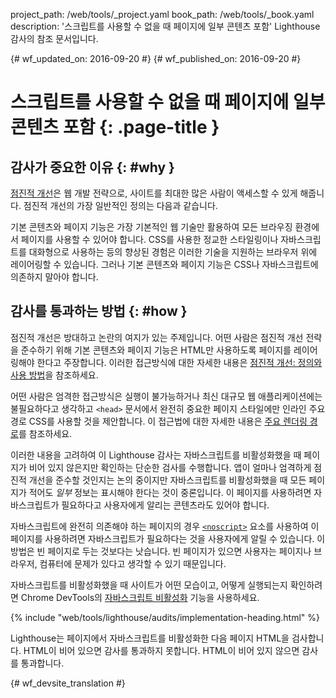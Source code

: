 project_path: /web/tools/_project.yaml
book_path: /web/tools/_book.yaml
description: '스크립트를 사용할 수 없을 때 페이지에 일부 콘텐츠 포함' Lighthouse 감사의 참조 문서입니다.

{# wf_updated_on: 2016-09-20 #}
{# wf_published_on: 2016-09-20 #}

# 스크립트를 사용할 수 없을 때 페이지에 일부 콘텐츠 포함 {: .page-title }

## 감사가 중요한 이유 {: #why }

[점진적 개선](https://en.wikipedia.org/wiki/Progressive_enhancement)은
웹 개발 전략으로, 사이트를 최대한 많은 사람이 액세스할 수 있게
해줍니다. 점진적 개선의 가장 일반적인 정의는
다음과 같습니다.

기본 콘텐츠와 페이지 기능은
가장 기본적인 웹 기술만 활용하여 모든 브라우징 환경에서
페이지를 사용할 수 있어야 합니다. CSS를 사용한 정교한 스타일링이나 자바스크립트를 대화형으로 사용하는 등의 향상된 경험은
이러한 기술을 지원하는 브라우저 위에 레이어링할 수 있습니다.
 그러나 기본 콘텐츠와
페이지 기능은 CSS나 자바스크립트에 의존하지 말아야 합니다.

## 감사를 통과하는 방법 {: #how }

점진적 개선은 방대하고 논란의 여지가 있는 주제입니다. 어떤 사람은
점진적 개선 전략을 준수하기 위해 기본 콘텐츠와 페이지 기능은 HTML만 사용하도록
페이지를 레이어링해야 한다고 주장합니다. 이러한 접근방식에 대한 자세한 내용은 
[점진적 개선: 정의와 사용 방법](https://www.smashingmagazine.com/2009/04/progressive-enhancement-what-it-is-and-how-to-use-it/)을
참조하세요.

어떤 사람은 엄격한 접근방식은 실행이 불가능하거나 최신 대규모 웹 애플리케이션에는 불필요하다고 생각하고
`<head>` 문서에서
완전히 중요한 페이지 스타일에만 인라인 주요 경로 CSS를 사용할 것을 제안합니다.
이 접근법에 대한 자세한 내용은 [주요 렌더링 경로](/web/fundamentals/performance/critical-rendering-path/)를 참조하세요.

이러한 내용을 고려하여 이 Lighthouse 감사는
자바스크립트를 비활성화했을 때 페이지가 비어 있지 않은지만 확인하는 단순한 검사를 수행합니다. 앱이
얼마나 엄격하게 점진적 개선을 준수할 것인지는 논의 중이지만
자바스크립트를 비활성화했을 때 모든 페이지가 적어도 *일부* 정보는 표시해야 한다는 것이 중론입니다.
이 페이지를 사용하려면 자바스크립트가 필요하다고 사용자에게 알리는 콘텐츠라도
있어야 합니다.

자바스크립트에 완전히 의존해야 하는 페이지의 경우
[`<noscript>`](https://developer.mozilla.org/en-US/docs/Web/HTML/Element/noscript)
요소를 사용하여 이 페이지를 사용하려면 자바스크립트가 필요하다는 것을 사용자에게 알릴 수 있습니다. 이 방법은
빈 페이지로 두는 것보다는 낫습니다. 빈 페이지가 있으면 사용자는 페이지나 브라우저, 컴퓨터에 문제가 있다고
생각할 수 있기
때문입니다.

자바스크립트를 비활성화했을 때 사이트가 어떤 모습이고, 어떻게 실행되는지 확인하려면
Chrome DevTools의 [
자바스크립트 비활성화](/web/tools/chrome-devtools/settings#disable-js) 기능을 사용하세요.

{% include "web/tools/lighthouse/audits/implementation-heading.html" %}

Lighthouse는 페이지에서 자바스크립트를 비활성화한 다음 페이지 HTML을 검사합니다. HTML이 비어 있으면
감사를 통과하지 못합니다. HTML이 비어 있지 않으면 감사를 통과합니다.



{# wf_devsite_translation #}
